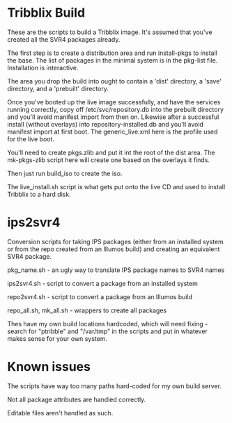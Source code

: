 Tribblix Build
==============

These are the scripts to build a Tribblix image. It's assumed that
you've created all the SVR4 packages already.

The first step is to create a distribution area and run install-pkgs
to install the base. The list of packages in the minimal system is in
the pkg-list file. Installation is interactive.

The area you drop the build into ought to contain a 'dist' directory, a
'save' directory, and a 'prebuilt' directory.

Once you've booted up the live image successfully, and have the
services running correctly, copy off /etc/svc/repository.db into the
prebuilt directory and you'll avoid manifest import from then
on. Likewise after a successful install (without overlays) into
repository-installed.db and you'll avoid manifest import at first
boot. The generic_live.xml here is the profile used for the live boot.

You'll need to create pkgs.zlib and put it int the root of the dist
area. The mk-pkgs-zlib script here will create one based on the
overlays it finds.

Then just run build_iso to create the iso.

The live_install.sh script is what gets put onto the live CD and used
to install Tribblix to a hard disk.


ips2svr4
========

Conversion scripts for taking IPS packages (either from an installed
system or from the repo created from an Illumos build) and creating an
equivalent SVR4 package.

pkg_name.sh - an ugly way to translate IPS package names to SVR4 names

ips2svr4.sh - script to convert a package from an installed system

repo2svr4.sh - script to convert a package from an Illumos build

repo_all.sh, mk_all.sh - wrappers to create all packages

Thes have my own build locations hardcoded, which will need fixing -
search for "ptribble" and "/var/tmp" in the scripts and put in whatever
makes sense for your own system.


Known issues
============

The scripts have way too many paths hard-coded for my own build server.

Not all package attributes are handled correctly.

Editable files aren't handled as such.
